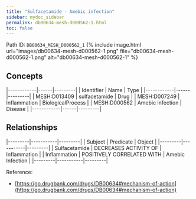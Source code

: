 ```yaml
---
title: "Sulfacetamide - Amebic infection"
sidebar: mydoc_sidebar
permalink: db00634-mesh-d000562-1.html
toc: false 
---
```



Path ID: `DB00634_MESH_D000562_1`
{% include image.html url="images/db00634-mesh-d000562-1.png" file="db00634-mesh-d000562-1.png" alt="db00634-mesh-d000562-1" %}

## Concepts

|------------|------|---------|
| Identifier | Name | Type    |
|------------|------|---------|
| MESH:D013409 | sulfacetamide | Drug |
| MESH:D007249 | Inflammation | BiologicalProcess |
| MESH:D000562 | Amebic infection | Disease |
|------------|------|---------|

## Relationships

|---------|-----------|---------|
| Subject | Predicate | Object  |
|---------|-----------|---------|
| Sulfacetamide | DECREASES ACTIVITY OF | Inflammation |
| Inflammation | POSITIVELY CORRELATED WITH | Amebic Infection |
|---------|-----------|---------|

Reference: 
  - [https://go.drugbank.com/drugs/DB00634#mechanism-of-action](https://go.drugbank.com/drugs/DB00634#mechanism-of-action)
